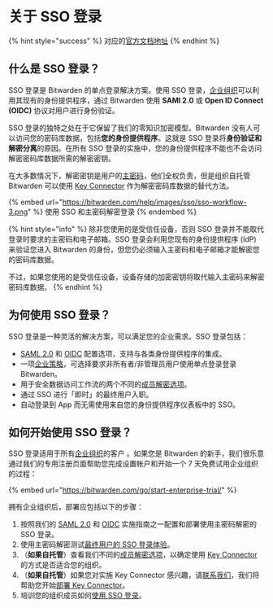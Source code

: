 # 关于 SSO 登录

{% hint style="success" %}
对应的[官方文档地址](https://bitwarden.com/help/article/about-sso/)
{% endhint %}

## 什么是 SSO 登录？ <a href="#what-is-login-with-sso" id="what-is-login-with-sso"></a>

SSO 登录是 Bitwarden 的单点登录解决方案。使用 SSO 登录，[企业组织](../organizations/organizations.md#types-of-organizations)可以利用其现有的身份提供程序，通过 Bitwarden 使用 **SAMl 2.0** 或 **Open ID Connect (OIDC)** 协议对用户进行身份验证。

SSO 登录的独特之处在于它保留了我们的零知识加密模型。Bitwarden 没有人可以访问您的密码库数据，包括**您的身份提供程序**。这就是 SSO 登录将**身份验证和解密分离**的原因。在所有 SSO 登录的实施中，您的身份提供程序不能也不会访问解密密码库数据所需的解密密钥。

在大多数情况下，解密密钥是用户的[主密码](../your-vault/your-master-password.md)，他们全权负责，但是组织自托管 Bitwarden 可以使用 [Key Connector](about-key-connector.md) 作为解密密码库数据的替代方法。

{% embed url="https://bitwarden.com/help/images/sso/sso-workflow-3.png" %}
使用 SSO 和主密码解密登录
{% endembed %}

{% hint style="info" %}
除非您使用的是受信任设备，否则 SSO 登录并不能取代登录时要求的主密码和电子邮箱。SSO 登录会利用您现有的身份提供程序 (IdP) 来验证您进入 Bitwarden 的身份，但您仍必须输入主密码和电子邮箱才能解密您的密码库数据。

不过，如果您使用的是受信任设备，设备存储的加密密钥将取代输入主密码来解密密码库数据。
{% endhint %}

## 为何使用 SSO 登录？ <a href="#why-use-login-with-sso" id="why-use-login-with-sso"></a>

SSO 登录是一种灵活的解决方案，可以满足您的企业需求。SSO 登录包括：

* [SAML 2.0](saml-2.0-configuration.md) 和 [OIDC](oidc-configuration.md) 配置选项，支持与各类身份提供程序的集成。
* 一项[企业策略](../organizations/enterprise-policies.md#single-sign-on-authentication)，可选择要求非所有者/非管理员用户使用单点登录登录 Bitwarden。
* 用于安全数据访问工作流的两个不同的[成员解密选项](member-decryption-options.md)。
* 通过 SSO 进行「即时」的最终用户入职。
* 自动登录到 App 而无需使用来自您的身份提供程序仪表板中的 SSO。

## 如何开始使用 SSO 登录？ <a href="#how-do-i-start-using-login-with-sso" id="how-do-i-start-using-login-with-sso"></a>

SSO 登录适用于所有[企业组织](../plans-and-pricing/password-manager/about-bitwarden-plans.md#enterprise-organizations)的客户 。如果您是 Bitwarden 的新手，我们很乐意通过我们的专用注册页面帮助您完成设置帐户和开始一个 7 天免费试用企业组织的过程：

{% embed url="https://bitwarden.com/go/start-enterprise-trial/" %}

拥有企业组织后，部署应包括以下的步骤：

1. 按照我们的 [SAML 2.0](saml-2.0-configuration.md) 和 [OIDC](oidc-configuration.md) 实施指南之一配置和部署使用主密码解密的 SSO 登录。
2. 使用主密码解密测试[最终用户的 SSO 登录体验](using-login-with-sso.md)。
3. （**如果自托管**）查看我们不同的[成员解密选项](member-decryption-options.md)，以确定使用 [Key Connector](about-key-connector.md) 的方式是否适合您的组织。
4. （**如果自托管**）如果您对实施 Key Connector 感兴趣，请[联系我们](https://bitwarden.com/contact/)，我们将帮助您开始[部署 Key Connector](deploy-key-connector.md)。
5. 培训您的组织成员如何[使用 SSO 登录](using-login-with-sso.md)。
